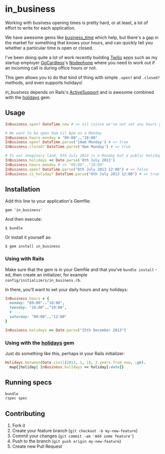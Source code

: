 # in_business

Working with business opening times is pretty hard, or at least, a lot of effort
to write for each application. 

We have awesome gems like
[business_time](https://github.com/bokmann/business_time) which help, but there's
a gap in the market for something that knows your hours, and can quickly tell
you whether a particular time is open or closed.

I've been doing quite a lot of work recently building [Twilio](http://www.twilio.com)
apps such as my startup employer [GoCardless](https://gocardless.com)'s
[Nodephone](https://gocardless.com/blog/data-driven-support/) where you need
to work out if an incoming call is during office hours or not.

This gem allows you to do that kind of thing with simple `.open?` and `.closed?`
methods, and even supports holidays!

*in_business* depends on Rails's [ActiveSupport](https://github.com/rails/rails/tree/master/activesupport)
and is awesome combined with the [holidays](https://github.com/alexdunae/holidays)
gem.

## Usage

```ruby
InBusiness.open? DateTime.now # => nil (since we've not set any hours yet!)

# We want to be open 9am til 6pm on a Monday
InBusiness.hours.monday = "09:00".."18:00"
InBusiness.open? DateTime.parse('10am Monday') # => true
InBusiness.closed? DateTime.parse('9pm Monday') # => true

# In our imaginary land, 8th July 2013 is a Monday but a public holiday, so let's add it...
InBusiness.holidays << Date.parse('8th July 2013')
InBusiness.hours.monday # => "09:00".."18:00"
InBusiness.open? DateTime.parse("8th July 2013 12:00") # => false
InBusiness.is_holiday? DateTime.parse("8th July 2013 12:00") # => true
```

## Installation

Add this line to your application's Gemfile:

`gem 'in_business'`

And then execute:

`$ bundle`

Or install it yourself as:

`$ gem install in_business`

### Using with Rails

Make sure that the gem is in your Gemfile and that you've `bundle install` -ed,
then create an initializer, for example `config/initializers/in_business.rb`.

In there, you'll want to set your daily hours and any holidays:

```ruby
InBusiness.hours = {
  monday: "09:00".."18:00",
  tuesday: "10:00".."19:00",
  # ...
  saturday: "09:00".."12:00"
}

InBusiness.holidays << Date.parse("25th December 2013")
```

### Using with the [holidays](https://github.com/alexdunae/holidays) gem

Just do something like this, perhaps in your Rails initializer:

```ruby
Holidays.between(Date.civil(2013, 1, 1), 2.years.from_now, :gb).
  map{|holiday| InBusiness.holidays << holiday[:date]}
```

## Running specs

```ruby
bundle
rspec spec
```

## Contributing

1. Fork it
2. Create your feature branch (`git checkout -b my-new-feature`)
3. Commit your changes (`git commit -am 'Add some feature'`)
4. Push to the branch (`git push origin my-new-feature`)
5. Create new Pull Request
